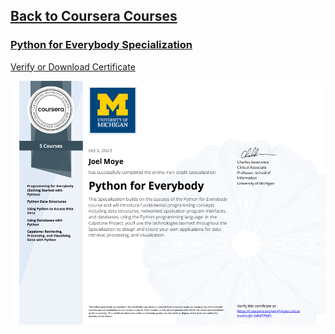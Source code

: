 ## [Back to Coursera Courses](/README.md)
### [Python for Everybody Specialization](https://www.coursera.org/specializations/python)
[Verify or Download Certificate](https://www.coursera.org/account/accomplishments/professional-cert/HUJXLGRN7ZMD)

![](Python-for-Everybody.png)